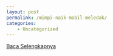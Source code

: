 ```yaml
---
layout: post
permalink: /mimpi-naik-mobil-meledak/
categories:
    - Uncategorized
---
```


[Baca Selengkapnya](/01)